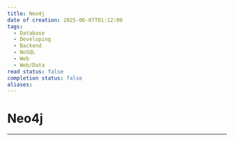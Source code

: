 ```yaml
---
title: Neo4j
date of creation: 2025-06-07T01:12:00
tags:
  - Database
  - Developing
  - Backend
  - NoSQL
  - Web
  - Web/Data
read status: false
completion status: false
aliases:
---
```

# Neo4j
---
